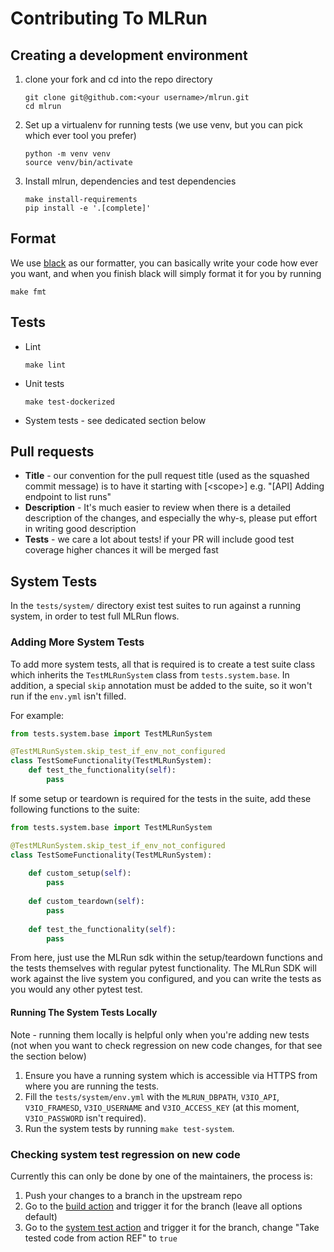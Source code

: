 # Contributing To MLRun


## Creating a development environment
1. clone your fork and cd into the repo directory
    ```shell script
    git clone git@github.com:<your username>/mlrun.git
    cd mlrun
    ```
2. Set up a virtualenv for running tests (we use venv, but you can pick which ever tool you prefer)
    ```shell script
    python -m venv venv
    source venv/bin/activate
    ```
3. Install mlrun, dependencies and test dependencies
    ```shell script
    make install-requirements
    pip install -e '.[complete]'
    ```
   
## Format
We use [black](https://github.com/psf/black) as our formatter, you can basically write your code 
how ever you want, and when you finish black will simply format it for you by running 
```shell script
make fmt
```

## Tests
* Lint
    ```shell script
    make lint
    ```
* Unit tests
    ```shell script
    make test-dockerized
    ```
* System tests - see dedicated section below

## Pull requests
* **Title** - our convention for the pull request title (used as the squashed commit message) is to have it starting with 
[\<scope\>] e.g. "[API] Adding endpoint to list runs"
* **Description** - It's much easier to review when there is a detailed description of the changes, and especially the why-s,
please put effort in writing good description
* **Tests** - we care a lot about tests! if your PR will include good test coverage higher chances it will be merged fast

## System Tests
In the `tests/system/` directory exist test suites to run against a running system, in order to test full MLRun flows.

### Adding More System Tests
To add more system tests, all that is required is to create a test suite class which inherits the `TestMLRunSystem`
class from `tests.system.base`. In addition, a special `skip` annotation must be added to the suite, so it won't run 
if the `env.yml` isn't filled.

For example:
```python
from tests.system.base import TestMLRunSystem

@TestMLRunSystem.skip_test_if_env_not_configured
class TestSomeFunctionality(TestMLRunSystem):
    def test_the_functionality(self):
        pass
```

If some setup or teardown is required for the tests in the suite, add these following functions to the suite:
```python
from tests.system.base import TestMLRunSystem

@TestMLRunSystem.skip_test_if_env_not_configured
class TestSomeFunctionality(TestMLRunSystem):
    
    def custom_setup(self):
        pass
    
    def custom_teardown(self):
        pass
    
    def test_the_functionality(self):
        pass
```

From here, just use the MLRun sdk within the setup/teardown functions and the tests themselves with regular pytest
functionality. The MLRun SDK will work against the live system you configured, and you can write the tests as you would
any other pytest test.

#### Running The System Tests Locally
Note - running them locally is helpful only when you're adding new tests (not when you want to check regression on new 
code changes, for that see the section below)
1. Ensure you have a running system which is accessible via HTTPS from where you are running the tests.
2. Fill the `tests/system/env.yml` with the `MLRUN_DBPATH`, `V3IO_API`, `V3IO_FRAMESD`, `V3IO_USERNAME` and 
   `V3IO_ACCESS_KEY` (at this moment, `V3IO_PASSWORD` isn't required).
3. Run the system tests by running `make test-system`.

### Checking system test regression on new code
Currently this can only be done by one of the maintainers, the process is:
1. Push your changes to a branch in the upstream repo
2. Go to the [build action](https://github.com/mlrun/mlrun/actions?query=workflow%3ABuild) and trigger it for the branch 
(leave all options default)
3. Go to the [system test action](https://github.com/mlrun/mlrun/actions?query=workflow%3A%22System+Tests%22) and trigger 
it for the branch, change "Take tested code from action REF" to `true`   